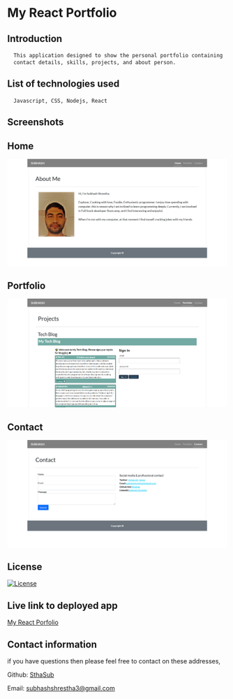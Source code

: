    #  My React Portfolio

   ## Introduction
      This application designed to show the personal portfolio containing
      contact details, skills, projects, and about person.  

   ## List of technologies used
      Javascript, CSS, Nodejs, React

   ## Screenshots
   ## Home
   ![home](./public/images/home.PNG)
   ## Portfolio
   ![portfolio](./public/images/portfolio.PNG)
   ## Contact
   ![contact](./public/images/contact.PNG)

   ## License
   [![License](https://img.shields.io/badge/License-MIT-yellow.svg)](https://opensource.org/licenses/MIT)
   
   ## Live link to deployed app
   [My React Porfolio](https://SthaSub.github.io/)
   
   ## Contact information
   if you have questions then please feel free to contact on these addresses,
   
   Github: [SthaSub](https://github.com/SthaSub)
  
   Email: [subhashshrestha3@gmail.com](subhashshrestha3@gmail.com)
